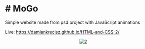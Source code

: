 
# # MoGo

Simple website made from psd project with JavaScript animations

Live: https://damiankrecisz.github.io/HTML-and-CSS-2/
 
<div align="center">
 
 
 
 
<a href="https://ibb.co/9Y5WhwZ"><img src="https://i.ibb.co/dKYDtbm/2.png" alt="2" border="0"></a>
 
 
 </div>
